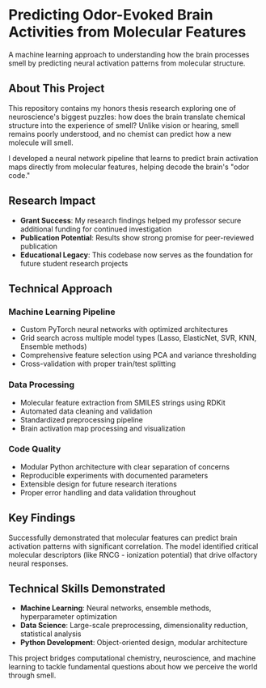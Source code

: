 # Predicting Odor-Evoked Brain Activities from Molecular Features

A machine learning approach to understanding how the brain processes smell by predicting neural activation patterns from molecular structure.

## About This Project

This repository contains my honors thesis research exploring one of neuroscience's biggest puzzles: how does the brain translate chemical structure into the experience of smell? Unlike vision or hearing, smell remains poorly understood, and no chemist can predict how a new molecule will smell.

I developed a neural network pipeline that learns to predict brain activation maps directly from molecular features, helping decode the brain's "odor code."

## Research Impact

- **Grant Success**: My research findings helped my professor secure additional funding for continued investigation
- **Publication Potential**: Results show strong promise for peer-reviewed publication
- **Educational Legacy**: This codebase now serves as the foundation for future student research projects

## Technical Approach

### Machine Learning Pipeline
- Custom PyTorch neural networks with optimized architectures
- Grid search across multiple model types (Lasso, ElasticNet, SVR, KNN, Ensemble methods)
- Comprehensive feature selection using PCA and variance thresholding
- Cross-validation with proper train/test splitting

### Data Processing
- Molecular feature extraction from SMILES strings using RDKit
- Automated data cleaning and validation
- Standardized preprocessing pipeline
- Brain activation map processing and visualization

### Code Quality
- Modular Python architecture with clear separation of concerns
- Reproducible experiments with documented parameters
- Extensible design for future research iterations
- Proper error handling and data validation throughout

## Key Findings

Successfully demonstrated that molecular features can predict brain activation patterns with significant correlation. The model identified critical molecular descriptors (like RNCG - ionization potential) that drive olfactory neural responses.

## Technical Skills Demonstrated

- **Machine Learning**: Neural networks, ensemble methods, hyperparameter optimization
- **Data Science**: Large-scale preprocessing, dimensionality reduction, statistical analysis  
- **Python Development**: Object-oriented design, modular architecture


This project bridges computational chemistry, neuroscience, and machine learning to tackle fundamental questions about how we perceive the world through smell.